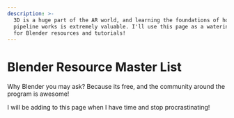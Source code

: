```yaml
---
description: >-
  3D is a huge part of the AR world, and learning the foundations of how the 3D
  pipeline works is extremely valuable. I'll use this page as a watering hole
  for Blender resources and tutorials!
---
```


# Blender Resource Master List

Why Blender you may ask? Because its free, and the community around the program is awesome!&#x20;



I will be adding to this page when I have time and stop procrastinating!&#x20;





